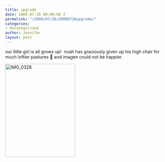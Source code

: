 ```yaml
---
title: upgrade
date: 2009-07-26 00:00:00 Z
permalink: "/2009/07/26/20090726upgrade/"
categories:
- Uncategorized
author: Jennifer
layout: post
---
```


our little girl is all grows up!  noah has graciously given up his high chair for much loftier pastures 🙂 and imagen could not be happier.

<img title="IMG_0328" height="300" alt="IMG_0328" width="225" class="alignnone size-medium wp-image-341" src="http://static.squarespace.com/static/50db6bb3e4b015296cd43789/50dfa5b1e4b0dc6320e0b5ea/50dfa5b1e4b0dc6320e0b6df/1248637143000/?format=original" />
